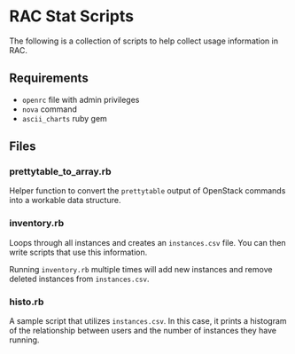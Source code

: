 # RAC Stat Scripts

The following is a collection of scripts to help collect usage information in RAC.

## Requirements

  * `openrc` file with admin privileges
  * `nova` command
  * `ascii_charts` ruby gem

## Files

### prettytable_to_array.rb

Helper function to convert the `prettytable` output of OpenStack commands into a workable data structure.

### inventory.rb

Loops through all instances and creates an `instances.csv` file. You can then write scripts that use this information.

Running `inventory.rb` multiple times will add new instances and remove deleted instances from `instances.csv`.

### histo.rb

A sample script that utilizes `instances.csv`. In this case, it prints a histogram of the relationship between users and the number of instances they have running.
